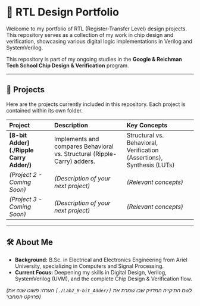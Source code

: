 # 🚀 RTL Design Portfolio

Welcome to my portfolio of RTL (Register-Transfer Level) design projects. This repository serves as a collection of my work in chip design and verification, showcasing various digital logic implementations in Verilog and SystemVerilog.

This repository is part of my ongoing studies in the **Google & Reichman Tech School Chip Design & Verification** program.

---

## 📂 Projects

Here are the projects currently included in this repository. Each project is contained within its own folder.

| Project | Description | Key Concepts |
| :--- | :--- | :--- |
| **[8-bit Adder](./Ripple Carry Adder/)** | Implements and compares Behavioral vs. Structural (Ripple-Carry) adders. | Structural vs. Behavioral, Verification (Assertions), Synthesis (LUTs) |
| *(Project 2 - Coming Soon)* | *(Description of your next project)* | *(Relevant concepts)* |
| *(Project 3 - Coming Soon)* | *(Description of your next project)* | *(Relevant concepts)* |

---

## 🛠️ About Me

* **Background:** B.Sc. in Electrical and Electronics Engineering from Ariel University, specializing in Computers and Signal Processing.
* **Current Focus:** Deepening my skills in Digital Design, Verilog, SystemVerilog (UVM), and the complete Chip Design & Verification flow.

*(הערה: פשוט שנה את `[./Lab2_8-bit_Adder/]` לשם התיקייה המדויק שבו שמרת את פרויקט המחבר)*
